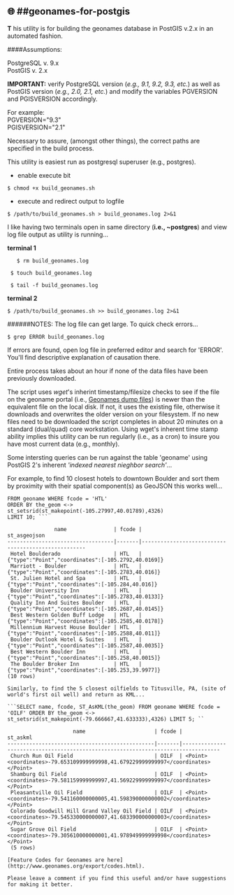 :globe_with_meridians: 
##geonames-for-postgis 
----------------------

__T__ his utility is for building the geonames database in PostGIS v.2.x in an automated fashion. 

####Assumptions: 

PostgreSQL v. 9.x  
PostGIS v. 2.x

**IMPORTANT:** verify PostgreSQL version (_e.g., 9.1, 9.2, 9.3, etc._) as well as PostGIS 
version (_e.g., 2.0, 2.1, etc._) and modify the variables PGVERSION and PGISVERSION
accordingly.  

For example:  
PGVERSION="9.3"  
PGISVERSION="2.1"

Necessary to assure, (amongst other things), the correct paths are specified in the build process.


This utility is easiest run as postgresql superuser (e.g., postgres).  

* enable execute bit

```$ chmod +x build_geonames.sh```

* execute and redirect output to logfile 

```$ /path/to/build_geonames.sh > build_geonames.log 2>&1 ```

I like having two terminals open in same directory (**i.e., ~postgres**) and view 
log file output as utility is running...

**terminal 1**

```   $ rm build_geonames.log```

``` $ touch build_geonames.log```

``` $ tail -f build_geonames.log```

**terminal 2**

```$ /path/to/build_geonames.sh >> build_geonames.log 2>&1```

######NOTES: 
The log file can get large.  To quick check errors...

```$ grep ERROR build_geonames.log```

If errors are found, open log file in preferred editor and search for 'ERROR'.
You'll find descriptive explanation of causation there.

Entire process takes about an hour if none of the data files have been previously downloaded.

The script uses _wget_'s inherint timestamp/filesize checks to see if the file on the 
geoname portal (i.e., [Geonames dump files](http://download.geonames.org/export/dump/)) is newer 
than the equivalent file on the local disk.  If not, it uses the existing file, otherwise it downloads 
and overwrites the older version on your filesystem.  If no new files need to be downloaded the script 
completes in about 20 minutes on a standard (dual/quad) core workstation.  Using wget's inherent time 
stamp ability implies this utility can be run regularly (i.e., as a cron) to insure you have most 
current data (e.g., monthly).

Some intersting queries can be run against the table 'geoname' using PostGIS 2's
inherent _'indexed nearest nieghbor search'_...

For example, to find 10 closest hotels to downtown Boulder and sort them by proximity
with their spatial component(s) as GeoJSON this works well...

```SELECT name, fcode, ST_AsGeoJSON(the_geom)
FROM geoname WHERE fcode = 'HTL'
ORDER BY the_geom <-> st_setsrid(st_makepoint(-105.27997,40.01789),4326)
LIMIT 10; ```

               name               | fcode |                    st_asgeojson                    
----------------------------------|-------|----------------------------------------------------
 Hotel Boulderado                 | HTL   | {"type":"Point","coordinates":[-105.2792,40.0169]}
 Marriott - Boulder               | HTL   | {"type":"Point","coordinates":[-105.2783,40.016]}
 St. Julien Hotel and Spa         | HTL   | {"type":"Point","coordinates":[-105.284,40.016]}
 Boulder University Inn           | HTL   | {"type":"Point","coordinates":[-105.2783,40.0133]}
 Quality Inn And Suites Boulder   | HTL   | {"type":"Point","coordinates":[-105.2687,40.0145]}
 Best Western Golden Buff Lodge   | HTL   | {"type":"Point","coordinates":[-105.2585,40.0178]}
 Millennium Harvest House Boulder | HTL   | {"type":"Point","coordinates":[-105.2588,40.011]}
 Boulder Outlook Hotel & Suites   | HTL   | {"type":"Point","coordinates":[-105.2587,40.0035]}
 Best Western Boulder Inn         | HTL   | {"type":"Point","coordinates":[-105.258,40.0015]}
 The Boulder Broker Inn           | HTL   | {"type":"Point","coordinates":[-105.253,39.9977]}
(10 rows)

Similarly, to find the 5 closest oilfields to Titusville, PA, (site of world's first oil well) and return as KML...

```SELECT name, fcode, ST_AsKML(the_geom) FROM geoname WHERE fcode = 'OILF' ORDER BY the_geom <-> st_setsrid(st_makepoint(-79.666667,41.633333),4326) LIMIT 5; ``

                     name                      | fcode |                                     st_askml                                     
-----------------------------------------------|-------|----------------------------------------------------------------------------------
 Church Run Oil Field                          | OILF  | <Point><coordinates>-79.653109999999998,41.679229999999997</coordinates></Point>
 Shamburg Oil Field                            | OILF  | <Point><coordinates>-79.581159999999997,41.569229999999997</coordinates></Point>
 Pleasantville Oil Field                       | OILF  | <Point><coordinates>-79.541160000000005,41.598390000000002</coordinates></Point>
 Colorado Goodwill Hill Grand Valley Oil Field | OILF  | <Point><coordinates>-79.545330000000007,41.683390000000003</coordinates></Point>
 Sugar Grove Oil Field                         | OILF  | <Point><coordinates>-79.305610000000001,41.978949999999998</coordinates></Point>
 (5 rows)
 
[Feature Codes for Geonames are here](http://www.geonames.org/export/codes.html).

Please leave a comment if you find this useful and/or have suggestions for making it better.
